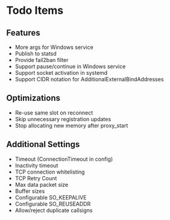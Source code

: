 Todo Items
==========

Features
--------
* More args for Windows service
* Publish to statsd
* Provide fail2ban filter
* Support pause/continue in Windows service
* Support socket activation in systemd
* Support CIDR notation for AdditionalExternalBindAddresses

Optimizations
-------------
* Re-use same slot on reconnect
* Skip unnecessary registration updates
* Stop allocating new memory after proxy\_start

Additional Settings
-------------------
* Timeout (ConnectionTimeout in config)
* Inactivity timeout
* TCP connection whitelisting
* TCP Retry Count
* Max data packet size
* Buffer sizes
* Configurable SO\_KEEPALIVE
* Configurable SO\_REUSEADDR
* Allow/reject duplicate callsigns
